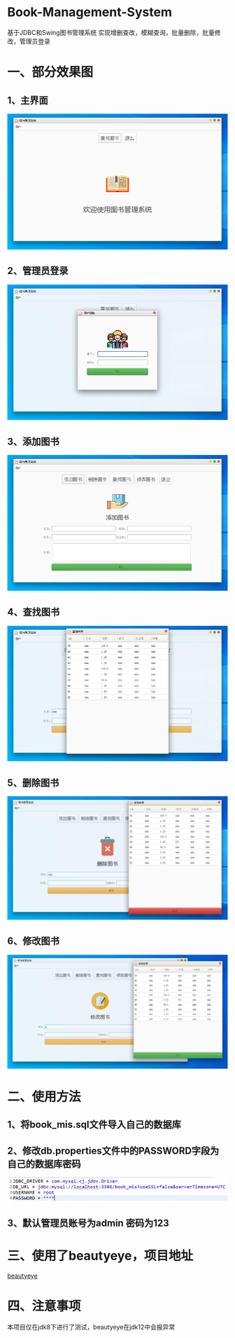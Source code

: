 # Book-Management-System
基于JDBC和Swing图书管理系统
实现增删查改，模糊查询，批量删除，批量修改，管理员登录

# 一、部分效果图
## 1、主界面
![主界面](https://github.com/simplehx/Book-Management-System/blob/master/screenshots/20190718162819.jpg)
## 2、管理员登录
![管理员登录](https://github.com/simplehx/Book-Management-System/blob/master/screenshots/20190718162828.jpg)
## 3、添加图书
![添加图书](https://github.com/simplehx/Book-Management-System/blob/master/screenshots/20190718162904.jpg)
## 4、查找图书
![查找图书](https://github.com/simplehx/Book-Management-System/blob/master/screenshots/20190718162921.jpg)
## 5、删除图书
![删除图书](https://github.com/simplehx/Book-Management-System/blob/master/screenshots/20190718170004.jpg)
## 6、修改图书
![修改图书](https://github.com/simplehx/Book-Management-System/blob/master/screenshots/20190718170028.jpg)

# 二、使用方法
## 1、将book_mis.sql文件导入自己的数据库
## 2、修改db.properties文件中的PASSWORD字段为自己的数据库密码
![](https://github.com/simplehx/Book-Management-System/blob/master/screenshots/20190718162740.jpg)
## 3、默认管理员账号为admin  密码为123

# 三、使用了beautyeye，项目地址
[beautyeye](https://github.com/JackJiang2011/beautyeye)

# 四、注意事项
本项目仅在jdk8下进行了测试，beautyeye在jdk12中会报异常
